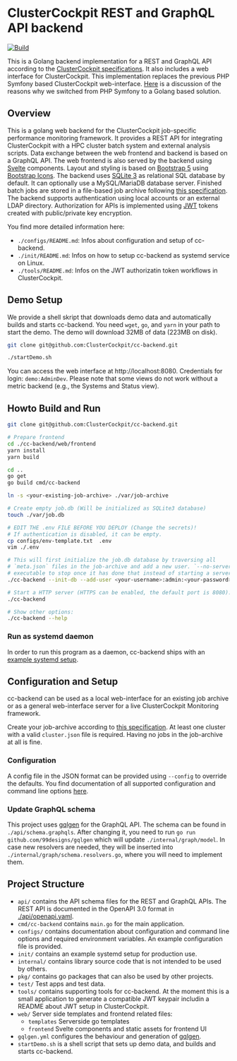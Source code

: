 # ClusterCockpit REST and GraphQL API backend

[![Build](https://github.com/ClusterCockpit/cc-backend/actions/workflows/test.yml/badge.svg)](https://github.com/ClusterCockpit/cc-backend/actions/workflows/test.yml)

This is a Golang backend implementation for a REST and GraphQL API according to the [ClusterCockpit specifications](https://github.com/ClusterCockpit/cc-specifications).
It also includes a web interface for ClusterCockpit.
This implementation replaces the previous PHP Symfony based ClusterCockpit web-interface.
[Here](https://github.com/ClusterCockpit/ClusterCockpit/wiki/Why-we-switched-from-PHP-Symfony-to-a-Golang-based-solution) is a discussion of the reasons why we switched from PHP Symfony to a Golang based solution.

## Overview

This is a golang web backend for the ClusterCockpit job-specific performance monitoring framework.
It provides a REST API for integrating ClusterCockpit with a HPC cluster batch system and external analysis scripts.
Data exchange between the web frontend and backend is based on a GraphQL API.
The web frontend is also served by the backend using [Svelte](https://svelte.dev/) components.
Layout and styling is based on [Bootstrap 5](https://getbootstrap.com/) using [Bootstrap Icons](https://icons.getbootstrap.com/).
The backend uses [SQLite 3](https://sqlite.org/) as relational SQL database by default.
It can optionally use a MySQL/MariaDB database server.
Finished batch jobs are stored in a file-based job archive following [this specification](https://github.com/ClusterCockpit/cc-specifications/tree/master/job-archive).
The backend supports authentication using local accounts or an external LDAP directory.
Authorization for APIs is implemented using [JWT](https://jwt.io/) tokens created with public/private key encryption.

You find more detailed information here:
* `./configs/README.md`: Infos about configuration and setup of cc-backend.
* `./init/README.md`: Infos on how to setup cc-backend as systemd service on Linux.
* `./tools/README.md`: Infos on the JWT authorizatin token workflows in ClusterCockpit.

## Demo Setup

We provide a shell skript that downloads demo data and automatically builds and starts cc-backend.
You need `wget`, `go`, and `yarn` in your path to start the demo. The demo will download 32MB of data (223MB on disk).

```sh
git clone git@github.com:ClusterCockpit/cc-backend.git

./startDemo.sh
```
You can access the web interface at http://localhost:8080.
Credentials for login: `demo:AdminDev`.
Please note that some views do not work without a metric backend (e.g., the Systems and Status view).

## Howto Build and Run

```sh
git clone git@github.com:ClusterCockpit/cc-backend.git

# Prepare frontend
cd ./cc-backend/web/frontend
yarn install
yarn build

cd ..
go get
go build cmd/cc-backend

ln -s <your-existing-job-archive> ./var/job-archive

# Create empty job.db (Will be initialized as SQLite3 database)
touch ./var/job.db

# EDIT THE .env FILE BEFORE YOU DEPLOY (Change the secrets)!
# If authentication is disabled, it can be empty.
cp configs/env-template.txt  .env
vim ./.env

# This will first initialize the job.db database by traversing all
# `meta.json` files in the job-archive and add a new user. `--no-server` will cause the
# executable to stop once it has done that instead of starting a server.
./cc-backend --init-db --add-user <your-username>:admin:<your-password> --no-server

# Start a HTTP server (HTTPS can be enabled, the default port is 8080):
./cc-backend

# Show other options:
./cc-backend --help
```
### Run as systemd daemon

In order to run this program as a daemon, cc-backend ships with an [example systemd setup](./init/README.md).

## Configuration and Setup

cc-backend can be used as a local web-interface for an existing job archive or as a general web-interface server for a live ClusterCockpit Monitoring framework.

Create your job-archive according to [this specification](https://github.com/ClusterCockpit/cc-specifications/tree/master/job-archive).
At least one cluster with a valid `cluster.json` file is required.
Having no jobs in the job-archive at all is fine.

### Configuration

A config file in the JSON format can be provided using `--config` to override the defaults.
You find documentation of all supported configuration and command line options [here](./configs.README.md).

### Update GraphQL schema

This project uses [gqlgen](https://github.com/99designs/gqlgen) for the GraphQL API.
The schema can be found in `./api/schema.graphqls`.
After changing it, you need to run `go run github.com/99designs/gqlgen` which will update `./internal/graph/model`.
In case new resolvers are needed, they will be inserted into `./internal/graph/schema.resolvers.go`, where you will need to implement them.

## Project Structure

- `api/` contains the API schema files for the REST and GraphQL APIs. The REST API is documented in the OpenAPI 3.0 format in [./api/openapi.yaml](./api/openapi.yaml).
- `cmd/cc-backend` contains `main.go` for the main application.
- `configs/` contains documentation about configuration and command line options and required environment variables. An example configuration file is provided.
- `init/` contains an example systemd setup for production use.
- `internal/` contains library source code that is not intended to be used by others.
- `pkg/` contains go packages that can also be used by other projects.
- `test/` Test apps and test data.
- `tools/` contains supporting tools for cc-backend. At the moment this is a small application to generate a compatible JWT keypair includin a README about JWT setup in ClusterCockpit.
- `web/` Server side templates and frontend related files:
   - `templates` Serverside go templates
   - `frontend` Svelte components and static assets for frontend UI
- `gqlgen.yml` configures the behaviour and generation of [gqlgen](https://github.com/99designs/gqlgen).
- `startDemo.sh` is a shell script that sets up demo data, and builds and starts cc-backend.
